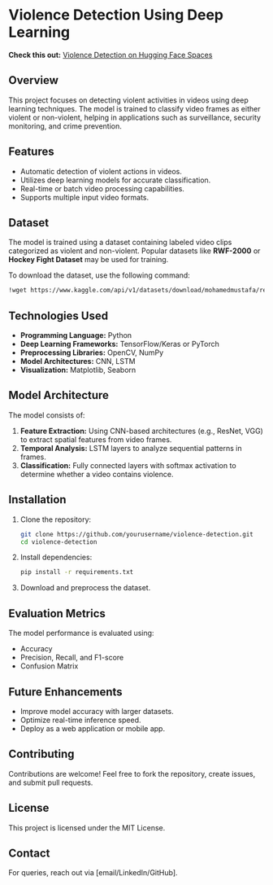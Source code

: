 # Violence Detection Using Deep Learning

**Check this out:** [Violence Detection on Hugging Face Spaces](https://huggingface.co/spaces/harikrishnaaa321/violenceDetection)

## Overview
This project focuses on detecting violent activities in videos using deep learning techniques. The model is trained to classify video frames as either violent or non-violent, helping in applications such as surveillance, security monitoring, and crime prevention.

## Features
- Automatic detection of violent actions in videos.
- Utilizes deep learning models for accurate classification.
- Real-time or batch video processing capabilities.
- Supports multiple input video formats.

## Dataset
The model is trained using a dataset containing labeled video clips categorized as violent and non-violent. Popular datasets like **RWF-2000** or **Hockey Fight Dataset** may be used for training.

To download the dataset, use the following command:
```bash
!wget https://www.kaggle.com/api/v1/datasets/download/mohamedmustafa/real-life-violence-situations-dataset
```

## Technologies Used
- **Programming Language:** Python
- **Deep Learning Frameworks:** TensorFlow/Keras or PyTorch
- **Preprocessing Libraries:** OpenCV, NumPy
- **Model Architectures:** CNN, LSTM
- **Visualization:** Matplotlib, Seaborn

## Model Architecture
The model consists of:
1. **Feature Extraction:** Using CNN-based architectures (e.g., ResNet, VGG) to extract spatial features from video frames.
2. **Temporal Analysis:** LSTM layers to analyze sequential patterns in frames.
3. **Classification:** Fully connected layers with softmax activation to determine whether a video contains violence.

## Installation
1. Clone the repository:
   ```bash
   git clone https://github.com/yourusername/violence-detection.git
   cd violence-detection
   ```
2. Install dependencies:
   ```bash
   pip install -r requirements.txt
   ```
3. Download and preprocess the dataset.

## Evaluation Metrics
The model performance is evaluated using:
- Accuracy
- Precision, Recall, and F1-score
- Confusion Matrix

## Future Enhancements
- Improve model accuracy with larger datasets.
- Optimize real-time inference speed.
- Deploy as a web application or mobile app.

## Contributing
Contributions are welcome! Feel free to fork the repository, create issues, and submit pull requests.

## License
This project is licensed under the MIT License.

## Contact
For queries, reach out via [email/LinkedIn/GitHub].

